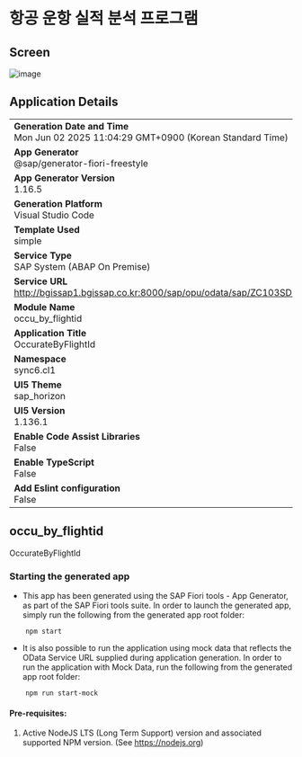 # 항공 운항 실적 분석 프로그램

## Screen
![image](https://github.com/user-attachments/assets/a251adae-54b5-4ad1-90a3-93caf8fd95d2)

## Application Details
|               |
| ------------- |
|**Generation Date and Time**<br>Mon Jun 02 2025 11:04:29 GMT+0900 (Korean Standard Time)|
|**App Generator**<br>@sap/generator-fiori-freestyle|
|**App Generator Version**<br>1.16.5|
|**Generation Platform**<br>Visual Studio Code|
|**Template Used**<br>simple|
|**Service Type**<br>SAP System (ABAP On Premise)|
|**Service URL**<br>http://bgissap1.bgissap.co.kr:8000/sap/opu/odata/sap/ZC103SDGW01_SRV|
|**Module Name**<br>occu_by_flightid|
|**Application Title**<br>OccurateByFlightId|
|**Namespace**<br>sync6.cl1|
|**UI5 Theme**<br>sap_horizon|
|**UI5 Version**<br>1.136.1|
|**Enable Code Assist Libraries**<br>False|
|**Enable TypeScript**<br>False|
|**Add Eslint configuration**<br>False|

## occu_by_flightid

OccurateByFlightId

### Starting the generated app

-   This app has been generated using the SAP Fiori tools - App Generator, as part of the SAP Fiori tools suite.  In order to launch the generated app, simply run the following from the generated app root folder:

```
    npm start
```

- It is also possible to run the application using mock data that reflects the OData Service URL supplied during application generation.  In order to run the application with Mock Data, run the following from the generated app root folder:

```
    npm run start-mock
```

#### Pre-requisites:

1. Active NodeJS LTS (Long Term Support) version and associated supported NPM version.  (See https://nodejs.org)



